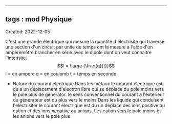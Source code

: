 
---
tags : mod Physique
---
Created: 2022-12-05

C'est une grande électrique qui mesure la quantité d'electrisite qui traverse une section d'un circuit par unite de temps ont la mesure a l'aide d'un ampèremètre brancher en série avec le dipole dont on veut connaitre l'intensite. 
$$I = \large {\frac{q}{t}}$$I = en ampere
q = en coulomb
t = temps en seconde

- Nature du courant électrique
Dans les métaux le courant électrique est du a un déplacement d'electron libre qui se déplace du pole moins vers le pole plus de generator.
le sens conventionnel du courant a l'exterieur du générateur est du plus vers le moins
Dans les liquide qui conduisent l'electrisiter le courant électrique est du un déplace des ions positive ou cation et des ions negative ou anions. Les cation vers le pole moins et les anions vers le pole plus